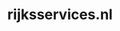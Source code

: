 ---
layout: post
title:  "rijksservices.nl"
internal_url:  "/dutchgov/rijksservices.nl.html"
categories: dutchgov
---